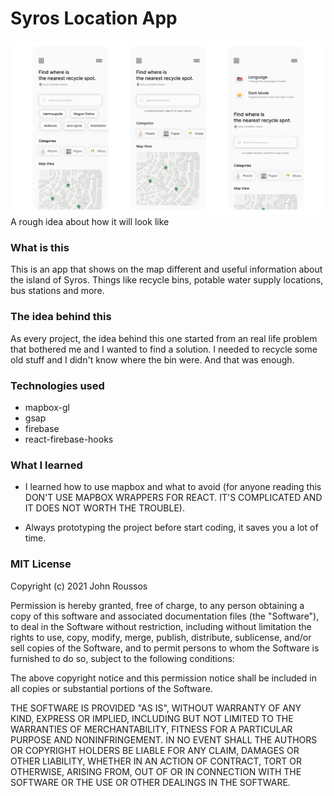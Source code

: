 # Syros Location App 


![](frame.png)
A rough idea about how it will look like

### What is this

This is an app that shows on the map different and useful information about the island of Syros. Things like recycle bins, potable water supply locations, bus stations and more.

### The idea behind this 

As every project, the idea behind this one started from an real life problem that bothered me and I wanted to find a solution. I needed to recycle some old stuff and I didn't know where the bin were. And that was enough.

### Technologies used

- mapbox-gl
- gsap 
- firebase
- react-firebase-hooks

### What I learned 

- I learned how to use mapbox and what to avoid (for anyone reading this DON'T USE MAPBOX WRAPPERS FOR REACT. IT'S COMPLICATED AND IT DOES NOT WORTH THE TROUBLE).

- Always prototyping the project before start coding, it saves you a lot of time.
  
### MIT License

Copyright (c) 2021 John Roussos

Permission is hereby granted, free of charge, to any person obtaining a copy
of this software and associated documentation files (the "Software"), to deal
in the Software without restriction, including without limitation the rights
to use, copy, modify, merge, publish, distribute, sublicense, and/or sell
copies of the Software, and to permit persons to whom the Software is
furnished to do so, subject to the following conditions:

The above copyright notice and this permission notice shall be included in all
copies or substantial portions of the Software.

THE SOFTWARE IS PROVIDED "AS IS", WITHOUT WARRANTY OF ANY KIND, EXPRESS OR
IMPLIED, INCLUDING BUT NOT LIMITED TO THE WARRANTIES OF MERCHANTABILITY,
FITNESS FOR A PARTICULAR PURPOSE AND NONINFRINGEMENT. IN NO EVENT SHALL THE
AUTHORS OR COPYRIGHT HOLDERS BE LIABLE FOR ANY CLAIM, DAMAGES OR OTHER
LIABILITY, WHETHER IN AN ACTION OF CONTRACT, TORT OR OTHERWISE, ARISING FROM,
OUT OF OR IN CONNECTION WITH THE SOFTWARE OR THE USE OR OTHER DEALINGS IN THE
SOFTWARE.

